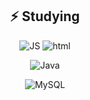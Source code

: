 <!--
**ai27p/ai27p** is a ✨ _special_ ✨ repository because its `README.md` (this file) appears on your GitHub profile.

Here are some ideas to get you started:

- 🔭 I’m currently working on ...
- 🌱 I’m currently learning ...
- 👯 I’m looking to collaborate on ...
- 🤔 I’m looking for help with ...
- 💬 Ask me about ...
- 📫 How to reach me: ...
- 😄 Pronouns: ...
- ⚡ Fun fact: ...
-->

<div align=center>

## ⚡ Studying


![JS](https://img.shields.io/badge/JavaScript-F7DF1E?style=flat-square&logo=JavaScript&logoColor=black) ![html](https://img.shields.io/badge/HTML5-E34F26?style=flat-square&logo=HTML5&logoColor=white)
<br>

![Java](https://img.shields.io/badge/Java-007396?style=flat-square&logo=Java&logoColor=white)
<br>

![MySQL](https://img.shields.io/badge/MySQL-4479A1?style=flat-square&logo=MySQL&logoColor=white)
<br><br><br>
<br><br><br><br><br>

</div>
